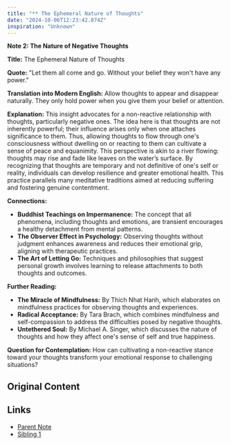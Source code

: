 ```yaml
---
title: "** The Ephemeral Nature of Thoughts"
date: "2024-10-06T12:23:42.874Z"
inspiration: "Unknown"
---
```


**Note 2: The Nature of Negative Thoughts**

**Title:** The Ephemeral Nature of Thoughts

**Quote:** "Let them all come and go. Without your belief they won't have any power."

**Translation into Modern English:** Allow thoughts to appear and disappear naturally. They only hold power when you give them your belief or attention.

**Explanation:** This insight advocates for a non-reactive relationship with thoughts, particularly negative ones. The idea here is that thoughts are not inherently powerful; their influence arises only when one attaches significance to them. Thus, allowing thoughts to flow through one's consciousness without dwelling on or reacting to them can cultivate a sense of peace and equanimity. This perspective is akin to a river flowing: thoughts may rise and fade like leaves on the water’s surface. By recognizing that thoughts are temporary and not definitive of one's self or reality, individuals can develop resilience and greater emotional health. This practice parallels many meditative traditions aimed at reducing suffering and fostering genuine contentment.

**Connections:**
- **Buddhist Teachings on Impermanence:** The concept that all phenomena, including thoughts and emotions, are transient encourages a healthy detachment from mental patterns.
- **The Observer Effect in Psychology:** Observing thoughts without judgment enhances awareness and reduces their emotional grip, aligning with therapeutic practices.
- **The Art of Letting Go:** Techniques and philosophies that suggest personal growth involves learning to release attachments to both thoughts and outcomes.

**Further Reading:**
- **The Miracle of Mindfulness:** By Thich Nhat Hanh, which elaborates on mindfulness practices for observing thoughts and experiences.
- **Radical Acceptance:** By Tara Brach, which combines mindfulness and self-compassion to address the difficulties posed by negative thoughts.
- **Untethered Soul:** By Michael A. Singer, which discusses the nature of thoughts and how they affect one's sense of self and true happiness.

**Question for Contemplation:** How can cultivating a non-reactive stance toward your thoughts transform your emotional response to challenging situations?

## Original Content



## Links

- [Parent Note](/parent-note.md)
- [Sibling 1](/zettel1.md)
